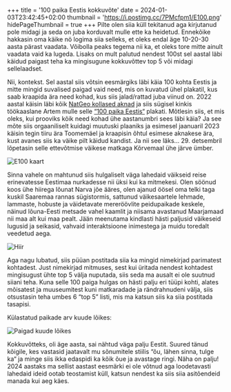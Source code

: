 +++
title = '100 paika Eestis kokkuvõte'
date = 2024-01-03T23:42:45+02:00
thumbnail = 'https://i.postimg.cc/7PMcfpm1/E100.png'
hidePageThumbnail = true
+++
Pilte olen siia küll tekitanud aga kirjutanud pole midagi ja seda on juba korduvalt mulle ette ka heidetud. Ennekõike hakkasin oma käike nö logima siia selleks, et oleks endal äge 10-20-30 aasta pärast vaadata. Võibolla peaks tegema nii ka, et oleks tore mitte ainult vaadata vaid ka lugeda. Lisaks on mult palutud nendest 100st sel aastal läbi käidud paigast teha ka mingisugune kokkuvõttev top 5 või midagi sellelaadset.

Nii, kontekst. Sel aastal siis võtsin eesmärgiks läbi käia 100 kohta Eestis ja mitte mingid suvalised paigad vaid need, mis on kuvatud ühel plakatil, kus saab kraapida ära need kohad, kus siis jalad/rattad juba viinud on. 2022 aastal käisin läbi kõik [NatGeo kollased aknad](https://leas.ee/blog/kollased-aknad/) ja siis sügisel kinkis töökaaslane Artem mulle selle [“100 paika Eestis“](https://leas.ee/blog/e100/) plakati. Mõtlesin siis, et mis oleks, kui prooviks kõik need kohad ühe aastanumbri sees läbi käia? Ja see mõte siis orgaaniliselt kuidagi muutuski plaaniks ja esimesel jaanuaril 2023 käisin tegin tiiru ära Toomemäel ja kraapisin õhtul esimese aknakese ära, kust avanes siis ka väike pilt käidud kandist. Ja nii see läks… 29. detsembril lõpetasin selle ettevõtmise väikese matkaga Kõrvemaal ühe järve ümber.

![E100 kaart](https://i.postimg.cc/7PMcfpm1/E100.png)

Sinna vahele on mahtunud siis hulgaliselt väga lahedaid väikseid reise erinevatesse Eestimaa nurkadesse nii üksi kui ka mitmekesi. Olen söönud koos ühe hiirega lõunat Narva jõe ääres, olen ajanud öösel oma telki taga kuskil Saaremaa rannas sügistormis, sattunud väikesaartele lehmade, lammaste, hobuste ja väidetavate mereröövlite peidupaikade keskele, näinud lõuna-Eesti metsade vahel kaamlit ja niisama avastanud Maarjamaad nii maa alt kui maa pealt. Jään meenutama kindlasti hästi paljusid väikeseid lugusid ja seikasid, vahvaid interaktsioone inimestega ja muidu toredalt veedetud aega.

![Hiir](https://i.postimg.cc/mgn0N7xT/IMG-20231119-140150.jpg)

Aga nagu lubatud, siis püüan postitada siia ka mingid nimekirjad parimatest kohtadest. Just nimekirjad mitmuses, sest kui üritada nendest kohtadest mingisugust ühte top 5 välja nuputada, siis seda ma ausalt ei ole suutnud siiani teha. Kuna selle 100 paiga hulgas on hästi palju eri tüüpi kohti, alates mõisatest ja muuseumitest kuni matkaradade ja rändrahnudeni välja, siis otsustasin teha umbes 6 “top 5” listi, mis ma katsun siis ka siia postitada tasapisi.

Külastatud paikade arv kuude lõikes:

![Paigad kuude lõikes](https://i.postimg.cc/g0XQjjTr/E100-kuud.png)

Kokkuvõtteks, oli äge aasta, sai nähtud väga palju Eestit. Suured tänud kõigile, kes vastasid jaatavalt mu sõnumitele stiilis “õu, lähen sinna, tulge ka“ ja minge siis ikka edaspidi ka kõik õue ja avastage ringi. Näha on palju! 2024 aastaks ma sellist aastast eesmärki ei ole võtnud aga loodetavasti lahedaid ideid ootab teostamist küll, katsun nendest ka siis siia asitõendeid manada kui aeg käes.